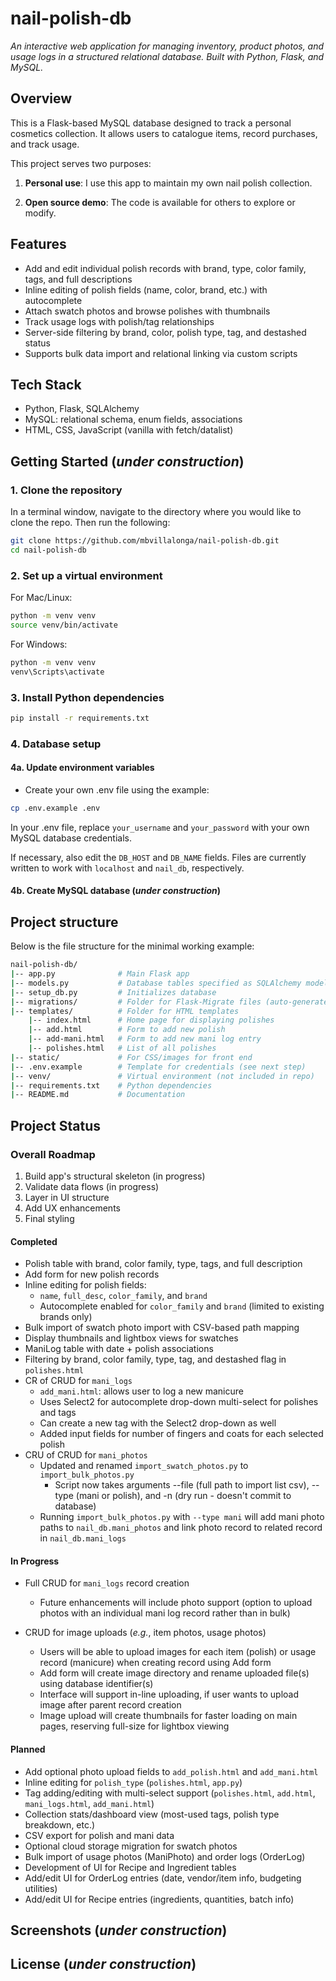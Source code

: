 # nail-polish-db

*An interactive web application for managing inventory, product photos, and usage logs in a structured relational database. Built with Python, Flask, and MySQL.*

## Overview

This is a Flask-based MySQL database designed to track a personal cosmetics collection.
It allows users to catalogue items, record purchases, and track usage.

This project serves two purposes:

1. **Personal use**: I use this app to maintain my own nail polish collection.

2. **Open source demo**: The code is available for others to explore or modify.

## Features

- Add and edit individual polish records with brand, type, color family, tags, and full descriptions
- Inline editing of polish fields (name, color, brand, etc.) with autocomplete
- Attach swatch photos and browse polishes with thumbnails
- Track usage logs with polish/tag relationships
- Server-side filtering by brand, color, polish type, tag, and destashed status
- Supports bulk data import and relational linking via custom scripts

## Tech Stack

- Python, Flask, SQLAlchemy
- MySQL: relational schema, enum fields, associations
- HTML, CSS, JavaScript (vanilla with fetch/datalist)

## Getting Started (*under construction*)

### 1. Clone the repository

In a terminal window, navigate to the directory where you would like to clone the repo. Then run the following:

```bash
git clone https://github.com/mbvillalonga/nail-polish-db.git
cd nail-polish-db
```

### 2. Set up a virtual environment

For Mac/Linux:

```bash
python -m venv venv
source venv/bin/activate
```

For Windows:

```bash
python -m venv venv
venv\Scripts\activate
```

### 3. Install Python dependencies

```bash
pip install -r requirements.txt
```

### 4. Database setup

#### 4a. Update environment variables

- Create your own .env file using the example:

```bash
cp .env.example .env
```

In your .env file, replace `your_username` and `your_password` with your own MySQL database credentials.

If necessary, also edit the `DB_HOST` and `DB_NAME` fields. Files are currently written to work with `localhost` and `nail_db`, respectively.

#### 4b. Create MySQL database (*under construction*)

## Project structure

Below is the file structure for the minimal working example:

```bash
nail-polish-db/
|-- app.py              # Main Flask app
|-- models.py           # Database tables specified as SQLAlchemy models
|-- setup_db.py         # Initializes database 
|-- migrations/         # Folder for Flask-Migrate files (auto-generated)
|-- templates/          # Folder for HTML templates
    |-- index.html      # Home page for displaying polishes
    |-- add.html        # Form to add new polish
    |-- add-mani.html   # Form to add new mani log entry
    |-- polishes.html   # List of all polishes
|-- static/             # For CSS/images for front end
|-- .env.example        # Template for credentials (see next step)
|-- venv/               # Virtual environment (not included in repo)
|-- requirements.txt    # Python dependencies
|-- README.md           # Documentation
```

## **Project Status**

### Overall Roadmap

1. Build app's structural skeleton (in progress)
2. Validate data flows (in progress)
3. Layer in UI structure
4. Add UX enhancements
5. Final styling

#### Completed

- Polish table with brand, color family, type, tags, and full description
- Add form for new polish records
- Inline editing for polish fields:
  - `name`, `full_desc`, `color_family`, and `brand`
  - Autocomplete enabled for `color_family` and `brand` (limited to existing brands only)
- Bulk import of swatch photo import with CSV-based path mapping
- Display thumbnails and lightbox views for swatches
- ManiLog table with date + polish associations
- Filtering by brand, color family, type, tag, and destashed flag in `polishes.html`
- CR of CRUD for `mani_logs`
  - `add_mani.html`: allows user to log a new manicure
  - Uses Select2 for autocomplete drop-down multi-select for polishes and tags
  - Can create a new tag with the Select2 drop-down as well
  - Added input fields for number of fingers and coats for each selected polish
- CRU of CRUD for `mani_photos`
  - Updated and renamed `import_swatch_photos.py` to `import_bulk_photos.py`
    - Script now takes arguments --file (full path to import list csv), --type (mani or polish), and -n (dry run - doesn't commit to database)
  - Running `import_bulk_photos.py` with `--type mani` will add mani photo paths to `nail_db.mani_photos` and link photo record to related record in `nail_db.mani_logs`

#### In Progress

- Full CRUD for `mani_logs` record creation
  - Future enhancements will include photo support (option to upload photos with an individual mani log record rather than in bulk)

- CRUD for image uploads (*e.g.*, item photos, usage photos)
  - Users will be able to upload images for each item (polish) or usage record (manicure) when creating record using Add form
  - Add form will create image directory and rename uploaded file(s) using database identifier(s)
  - Interface will support in-line uploading, if user wants to upload image after parent record creation
  - Image upload will create thumbnails for faster loading on main pages, reserving full-size for lightbox viewing

#### Planned

- Add optional photo upload fields to `add_polish.html` and `add_mani.html`
- Inline editing for `polish_type` (`polishes.html`, `app.py`)
- Tag adding/editing with multi-select support (`polishes.html`, `add.html`, `mani_logs.html`, `add_mani.html`)
- Collection stats/dashboard view (most-used tags, polish type breakdown, etc.)
- CSV export for polish and mani data
- Optional cloud storage migration for swatch photos
- Bulk import of usage photos (ManiPhoto) and order logs (OrderLog)
- Development of UI for Recipe and Ingredient tables
- Add/edit UI for OrderLog entries (date, vendor/item info, budgeting utilities)
- Add/edit UI for Recipe entries (ingredients, quantities, batch info)

## Screenshots (*under construction*)

## License (*under construction*)
